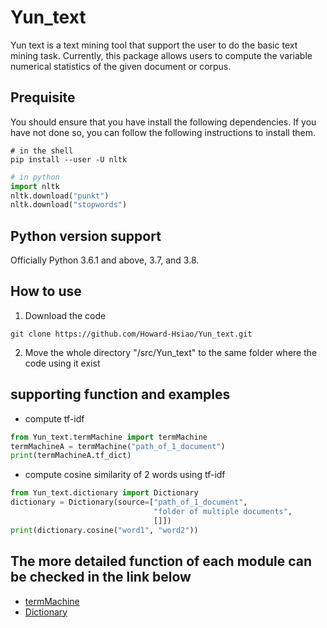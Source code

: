 # Yun_text
Yun text is a text mining tool that support the user to do the basic text mining task. Currently, this package allows users to compute the variable numerical statistics of the given document or corpus.

## Prequisite
You should ensure that you have install the following dependencies. If you have not done so, you can follow the following instructions to install them.

```shell
# in the shell
pip install --user -U nltk
```

```python
# in python
import nltk
nltk.download("punkt")
nltk.download("stopwords")
```

## Python version support
Officially Python 3.6.1 and above, 3.7, and 3.8.

## How to use
1. Download the code  
```shell
git clone https://github.com/Howard-Hsiao/Yun_text.git
```
2. Move the whole directory "/src/Yun_text" to the same folder where the code using it exist

## supporting function and examples
* compute tf-idf
```python
from Yun_text.termMachine import termMachine
termMachineA = termMachine("path_of_1_document")
print(termMachineA.tf_dict)
```

* compute cosine similarity of 2 words using tf-idf
```python
from Yun_text.dictionary import Dictionary
dictionary = Dictionary(source=["path_of_1_document",
                                "folder of multiple documents",
                                []])
print(dictionary.cosine("word1", "word2"))
```

## The more detailed function of each module can be checked in the link below
* [termMachine](./doc/termMachine.md)
* [Dictionary](./doc/Dictionary.md)
